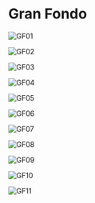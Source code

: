 # Gran Fondo

![GF01][gf01]

![GF02][gf02]

![GF03][gf03]

![GF04][gf04]

![GF05][gf05]

![GF06][gf06]

![GF07][gf07]

![GF08][gf08]

![GF09][gf09]

![GF10][gf10]

![GF11][gf11]

[gf01]: ./GF01.jpg
[gf02]: ./GF02.jpg
[gf03]: ./GF03.jpg
[gf04]: ./GF04.jpg
[gf05]: ./GF05.jpg
[gf06]: ./GF06.jpg
[gf07]: ./GF07.jpg
[gf08]: ./GF08.jpg
[gf09]: ./GF09.jpg
[gf10]: ./GF10.jpg
[gf11]: ./GF11.jpg
